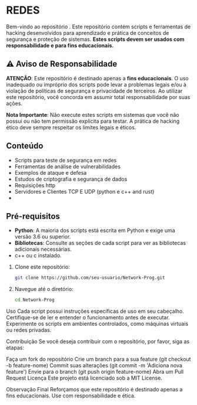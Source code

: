 # REDES

Bem-vindo ao repositório . Este repositório contém scripts e ferramentas de hacking desenvolvidos para aprendizado e prática de conceitos de segurança e proteção de sistemas. **Estes scripts devem ser usados com responsabilidade e para fins educacionais.**

## ⚠️ Aviso de Responsabilidade

**ATENÇÃO**: Este repositório é destinado apenas a **fins educacionais**. O uso inadequado ou impróprio dos scripts pode levar a problemas legais e/ou à violação de políticas de segurança e privacidade de terceiros. Ao utilizar este repositório, você concorda em assumir total responsabilidade por suas ações.

**Nota Importante**: Não execute estes scripts em sistemas que você não possui ou não tem permissão explícita para testar. A prática de hacking ético deve sempre respeitar os limites legais e éticos.

## Conteúdo

- Scripts para teste de segurança em redes
- Ferramentas de análise de vulnerabilidades
- Exemplos de ataque e defesa
- Estudos de criptografia e segurança de dados
- Requisições http
- Servidores e Clientes TCP E UDP (python e c++ and rust)
- 

## Pré-requisitos

- **Python**: A maioria dos scripts está escrita em Python e exige uma versão 3.6 ou superior.
- **Bibliotecas**: Consulte as seções de cada script para ver as bibliotecas adicionais necessárias.
- c++ ou c instalado.
  


1. Clone este repositório:
   
   ```bash
   git clone https://github.com/seu-usuario/Network-Prog.git

2. Navegue até o diretório:

   ```bash
   cd Network-Prog
   ````
  

Uso
Cada script possui instruções específicas de uso em seu cabeçalho. Certifique-se de ler e entender o funcionamento antes de executar. 
Experimente os scripts em ambientes controlados, como máquinas virtuais ou redes privadas.

Contribuição
Se você deseja contribuir com o repositório, por favor, siga as etapas:

Faça um fork do repositório
Crie um branch para a sua feature (git checkout -b feature-nome)
Commit suas alterações (git commit -m 'Adiciona nova feature')
Envie para o branch (git push origin feature-nome)
Abra um Pull Request
Licença
Este projeto está licenciado sob a MIT License.

Observação Final
Reforçamos que este repositório é destinado apenas a fins educacionais. Use com responsabilidade e ética.
